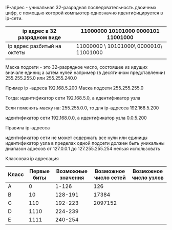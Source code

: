 IP-адрес - уникальная 32-разрадная последовательность двоичных цифр, с помощью которой компьютер однозначно идентифицируется в ip-сети.


| ip адрес в 32 разрядном виде | 11000000 10101000 0000101 11001000     |
| ---------------------------- | -------------------------------------- |
| ip адрес разбитый на октеты  | 11000000 \ 10101000\ 0000010\ 11001000 |
|                              |                                        |
Маска подсети - это 32-разрядное число, состоящее из идущих вначале единиц а затем нулей например (в десятичном представлении) 255.255.255.0 или 255.255.240.0

Пример ip -адреса 192.168.5.200
Маска подсети 255.255.255.0

Тогда:
идентификатор сети 192.168.5.0, а идентификатор узла 

Если поменять маску на: 
255.255.0.0, то для ip-адресса 192.168.5.200

идентификатор сети 192.168.0.0, а идентификатор узла 0.0.5.200

Правила ip-адресса

идентификатор сети не может содержать все нули или единицы
идентификатор узла в пределах одной подсети должен быть уникальны
диапазон адресов от 127.0.0.1 до 127.255.255.254 нельзя использовать 

Классовая ip адресация 


| Класс | Первые биты | Возможные значения | Возможное число сетей | Возможное число узлов |
| ----- | ----------- | ------------------ | --------------------- | --------------------- |
| A     | 0           | 1-126              | 126                   |                       |
| B     | 10          | 128-191            | 17384                 |                       |
| C     | 110         | 192-223            | 2097152               |                       |
| D     | 1110        | 224-239            |                       |                       |
| E     | 1111        | 240-254            |                       |                       |
